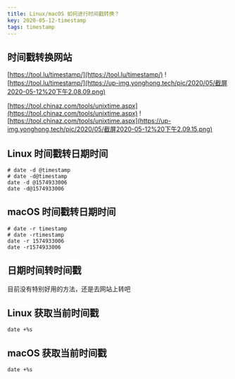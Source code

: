 ```yaml
---
title: Linux/macOS 如何进行时间戳转换？
key: 2020-05-12-timestamp
tags: timestamp
---
```


## 时间戳转换网站

[https://tool.lu/timestamp/](https://tool.lu/timestamp/)
![https://tool.lu/timestamp/](https://up-img.yonghong.tech/pic/2020/05/截屏2020-05-12%20下午2.08.09.png)

[https://tool.chinaz.com/tools/unixtime.aspx](https://tool.chinaz.com/tools/unixtime.aspx)
![https://tool.chinaz.com/tools/unixtime.aspx](https://up-img.yonghong.tech/pic/2020/05/截屏2020-05-12%20下午2.09.15.png)

## Linux 时间戳转日期时间
```shell
# date -d @timestamp
# date -d@timestamp
date -d @1574933006
date -d@1574933006
```


## macOS 时间戳转日期时间
```shell
# date -r timestamp
# date -rtimestamp
date -r 1574933006
date -r1574933006
```


## 日期时间转时间戳

目前没有特别好用的方法，还是去网站上转吧

## Linux 获取当前时间戳


```shell
date +%s
```


## macOS 获取当前时间戳


```shell
date +%s
```





